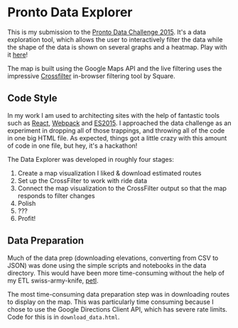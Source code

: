 # Pronto Data Explorer

This is my submission to the [Pronto Data Challenge 2015](http://www.prontocycleshare.com/datachallenge). It's a data exploration tool, which allows the user to interactively filter the data while the shape of the data is shown on several graphs and a heatmap. Play with it [here](thatneat.github.io/pronto-data-challenge/)!

The map is built using the Google Maps API and the live filtering uses the impressive [Crossfilter](https://square.github.io/crossfilter/) in-browser filtering tool by Square.


## Code Style

In my work I am used to architecting sites with the help of fantastic tools such as [React](https://facebook.github.io/react/), [Webpack](https://github.com/webpack/webpack) and [ES2015](https://babeljs.io/docs/learn-es2015/). I approached the data challenge as an experiment in dropping all of those trappings, and throwing all of the code in one big HTML file. As expected, things got a little crazy with this amount of code in one file, but hey, it's a hackathon!

The Data Explorer was developed in roughly four stages:

1. Create a map visualization I liked & download estimated routes
2. Set up the CrossFilter to work with ride data
3. Connect the map visualization to the CrossFilter output so that the map responds to filter changes
4. Polish
5. ???
6. Profit!


## Data Preparation

Much of the data prep (downloading elevations, converting from CSV to JSON) was done using the simple scripts and notebooks in the data directory. This would have been more time-consuming without the help of my ETL swiss-army-knife, [petl](http://petl.readthedocs.org).

The most time-consuming data preparation step was in downloading routes to display on the map. This was particularly time consuming because I chose to use the Google Directions Client API, which has severe rate limits. Code for this is in `download_data.html`.
